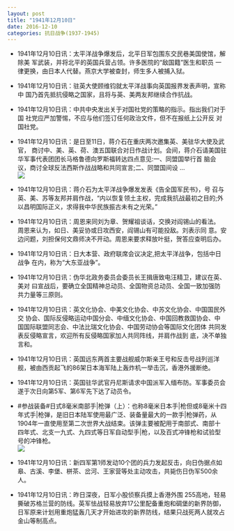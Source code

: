 ```yaml
---
layout: post
title: "1941年12月10日"
date: 2016-12-10
categories: 抗日战争(1937-1945)
---
```


<meta name="referrer" content="no-referrer" />

- 1941年12月10日讯：太平洋战争爆发后，北平日军包围东交民巷美国使馆，解除美 军武装，并将北平的英国兵营占领。许多医院的“敌国籍”医生和职员 一律更换，由日本人代替。燕京大学被查封，师生多人被捕入狱。 

- 1941年12月10日讯：驻英大使顾维钧就太平洋战事向英国报界发表声明，宣称中 国乃首先抵抗侵略之国家，且将与英、美两友邦继续合作抗战。 

- 1941年12月10日讯：中共中央发出关于对国社党的策略的指示。指出我们对于国 社党应严加警惕，不应与他们签订任何政治文件，但不在报纸上公开反 对国社党。 

- 1941年12月10日讯：是日至11日，蒋介石在重庆两次邀集英、美驻华大使及武官， 商讨中、美、英、荷、澳五国联合对日作战计划。会间，蒋介石请美国驻 华军事代表团团长马格鲁德向罗斯福转达四点意见:一、同盟国举行首 脑会议，商讨全球反法西斯作战战略和共同宣言;二、同盟国间设 ... <br/><img src="https://ww4.sinaimg.cn/large/aca367d8jw1faly45b1pkj20c809zdh5.jpg" />

- 1941年12月10日讯：蒋介石为太平洋战争爆发发表《告全国军民书》，号 召与英、美、苏等友邦并肩作战，“内以恢复领土主权，完成我抗战最初之目的;外以昌明国际正义，求得我中华民族振古未有之光荣。” 

- 1941年12月10日讯：周恩来同刘为章、贺耀祖谈话，交换对阎锡山的看法。 周恩来认为，如日、美妥协或日攻西安，阎锡山有可能投敌。刘表示同 意。安边问题，刘担保何文鼎师决不开动。周恩来要求释放叶挺，贺答应查明后办。 

- 1941年12月10日讯：日大本营、政府联席会议决定,把太平洋战争，包括中日战争 在内，称为“大东亚战争”。 

- 1941年12月10日讯：伪华北政务委员会委员长王揖唐致电汪精卫，建议在英、美对 曰宣战后，要确立全国精神总动员、全国物资总动员、全国一致加强防 共力量等三原则。 

- 1941年12月10日讯：英文化协会、中美文化协会、中苏文化协会、中国国民外交 协会、国际反侵略运动中国分会、中缅文化协会、中国回教救国协会、中 国国际联盟同志会、中法比瑞文化协会、中国劳动协会等国际文化团体 共同发表反侵略宣言，欢迎所有反侵略国家加人共同阵线，并肩作战到 底，决不单独言和。 

- 1941年12月10日讯：英国远东两首主要战舰威尔斯亲王号和反击号战列巡洋舰，被由西贡起飞的86架日本海军陆上轰炸机一举击沉，香港外援断绝。 

- 1941年12月10日讯：英国驻华武官丹尼斯请求中国派军入缅布防。军事委员会遂于次日向第5军、第6军先下达了动员令。 

- #参战装备#日式8毫米南部手|枪弹（上）：也称8毫米日本手|枪但或8毫米十四年式手|枪弹，是旧日本陆军使用最广泛、装备量最大的一款手|枪弹药，从1904年一直使用至第二次世界大战结束。该弹主要被配用于南部式、南部十四年式、北支一九式、九四式等日军自动型手|枪，以及百式冲锋枪和试验型号的冲锋枪。 <br/><img src="https://ww1.sinaimg.cn/large/aca367d8jw1falgrsxbqrj206v0k40v0.jpg" />

- 1941年12月10日讯：新四军第1师发动10个团的兵力发起反击，向日伪据点如皋、古溪、李堡、栟茶、岔河、王家营等处主动攻击，共毙伤日伪军500余人。 

- 1941年12月10日讯：昨日深夜，日军小股侦察兵摸上香港外围 255高地，轻易撕破苏格兰营的防线。英军怯战轻易放弃17公里配备重炮和碉堡的新界防御，日军原来计划用重炮猛轰几天才开始进攻的新界防线，结果只战死两人就攻占金山等制高点。 

